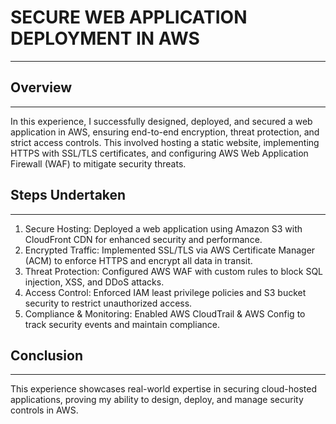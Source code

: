 # SECURE WEB APPLICATION DEPLOYMENT IN AWS
---

## Overview
---

  In this experience, I successfully designed, deployed, and secured a web application
 in AWS, ensuring end-to-end encryption, threat protection, and strict access 
controls. This involved hosting a static website, implementing HTTPS with SSL/TLS 
certificates, and configuring AWS Web Application Firewall (WAF) to mitigate 
security threats. 
 

## Steps Undertaken
---

1.  Secure Hosting: Deployed a web application using Amazon S3 with CloudFront CDN for
 enhanced security and performance.
2. Encrypted Traffic: Implemented SSL/TLS via AWS Certificate Manager (ACM) to 
enforce HTTPS and encrypt all data in transit.
3.  Threat Protection: Configured AWS WAF with custom rules to block SQL injection, 
XSS, and DDoS attacks.
4.  Access Control: Enforced IAM least privilege policies and S3 bucket security to 
restrict unauthorized access.
5.   Compliance & Monitoring: Enabled AWS CloudTrail & AWS Config to track security 
events and maintain compliance.



 ## Conclusion
---

  This experience showcases real-world expertise in securing cloud-hosted 
applications, proving my ability to design, deploy, and manage security controls in 
AWS. 
